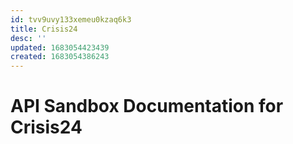 ```yaml
---
id: tvv9uvy133xemeu0kzaq6k3
title: Crisis24
desc: ''
updated: 1683054423439
created: 1683054386243
---
```


# API Sandbox Documentation for Crisis24
